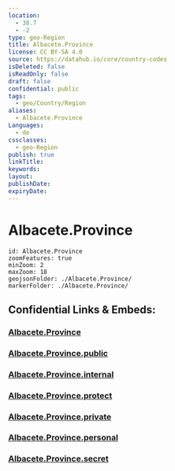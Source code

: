 ```yaml
---
location:
  - 38.7
  - -2
type: geo-Region
title: Albacete.Province
license: CC BY-SA 4.0
source: https://datahub.io/core/country-codes
isDeleted: false
isReadOnly: false
draft: false
confidential: public
tags:
  - geo/Country/Region
aliases:
  - Albacete.Province
Languages:
  - de
cssclasses:
  - geo-Region
publish: true
linkTitle:
keywords:
layout:
publishDate:
expiryDate:
---
```


# Albacete.Province

```leaflet
id: Albacete.Province
zoomFeatures: true 
minZoom: 2 
maxZoom: 18
geojsonFolder: ./Albacete.Province/
markerFolder: ./Albacete.Province/
```


## Confidential Links & Embeds: 

### [Albacete.Province](/_Standards/Earth/Continent/Europe/Europe~South/Spain/Provinces~Spain/Castilla-La_Mancha/Albacete.Province.md) 

### [Albacete.Province.public](/_public/Earth/Continent/Europe/Europe~South/Spain/Provinces~Spain/Castilla-La_Mancha/Albacete.Province.public.md) 

### [Albacete.Province.internal](/_internal/Earth/Continent/Europe/Europe~South/Spain/Provinces~Spain/Castilla-La_Mancha/Albacete.Province.internal.md) 

### [Albacete.Province.protect](/_protect/Earth/Continent/Europe/Europe~South/Spain/Provinces~Spain/Castilla-La_Mancha/Albacete.Province.protect.md) 

### [Albacete.Province.private](/_private/Earth/Continent/Europe/Europe~South/Spain/Provinces~Spain/Castilla-La_Mancha/Albacete.Province.private.md) 

### [Albacete.Province.personal](/_personal/Earth/Continent/Europe/Europe~South/Spain/Provinces~Spain/Castilla-La_Mancha/Albacete.Province.personal.md) 

### [Albacete.Province.secret](/_secret/Earth/Continent/Europe/Europe~South/Spain/Provinces~Spain/Castilla-La_Mancha/Albacete.Province.secret.md)

